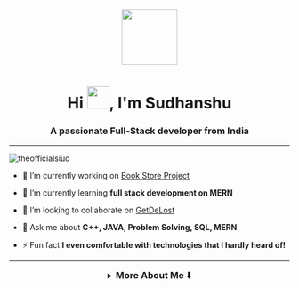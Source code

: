 

<div id="header" align="center">
  <img src="https://media.giphy.com/media/M9gbBd9nbDrOTu1Mqx/giphy.gif" width="100"/>
</div>
<h1 align="center">Hi <img src="https://c.tenor.com/Wx9IEmZZXSoAAAAi/hi.gif" width="40px" height="40px">, I'm Sudhanshu</h1>
<h3 align="center">A passionate Full-Stack developer from India</h3>


<hr/>


<p align="left"> <img src="https://komarev.com/ghpvc/?username=theofficialsiud&label=Profile%20views&color=0e75b6&style=flat" alt="theofficialsiud" /> </p>



- 🔭 I’m currently working on [Book Store Project](https://github.com/TheOfficialSiud/Book-store.git)

- 🌱 I’m currently learning **full stack development on MERN**

- 👯 I’m looking to collaborate on [GetDeLost](https://github.com/TheOfficialSiud/GetDeLost-edit)

- 💬 Ask me about **C++, JAVA, Problem Solving, SQL, MERN**

- ⚡ Fun fact **I even comfortable with technologies that I hardly heard of!**
<hr/>

<details>
<summary align="center"><h3 style="display: inline;">More About Me ⬇️ </h3></summary>

<p align="left"> <a href="https://github.com/ryo-ma/github-profile-trophy"><img src="https://github-profile-trophy.vercel.app/?username=theofficialsiud" alt="theofficialsiud" /></a> </p>

<hr/>


<br/>
<h2 id="about-me"> 📧 Connect With me</h2>

</p>
<p align="left">
    <a href="https://linkedin.com/in/sudhanshu-tripathi-143615222" target="blank"><img align="center" 
            src="https://img.shields.io/badge/LinkedIn-0077b5?style=for-the-badge&logo=linkedin&logoColor=white" 
            height="30" width=" 140" /></a>
    <a href="https://www.leetcode.com/officialsiud" target="_blank" rel="noreferrer"><img align="center"
            src="https://img.shields.io/badge/LeetCode-222222?style=for-the-badge&logo=Leetcode&logoColor=white"
            alt="officialsiud" height="30" width="140" /></a>
    <a href="https://auth.geeksforgeeks.org/user/stmc21128" target="_blank" rel="noreferrer"><img align="center"
            src="https://img.shields.io/badge/GFG-green?style=for-the-badge&logo=geeksforgeeks&logoColor=white"
            alt="stmc21128" height="30" width="100" /></a>
    <a href="https://www.hackerrank.com/stmc21128" target="_blank" rel="noreferrer"><img align="center"
            src="https://img.shields.io/badge/HackerRank-6fb107?style=for-the-badge&logo=hackerRank&logoColor=white"
            alt="stmc21128" height="30" width="150" /></a>
    <a href="https://www.codechef.com/users/officialsiud" target="_blank" rel="noreferrer"><img align="center"
            src="https://img.shields.io/badge/Codechef-964b00?style=for-the-badge&logo=codechef&logoColor=white" 
            alt="officialsiud" height="30"width="140" /></a>

</p>


<hr/>


<h2 align="left">Languages and Tools:<img src = "https://media2.giphy.com/media/QssGEmpkyEOhBCb7e1/giphy.gif?cid=ecf05e47a0n3gi1bfqntqmob8g9aid1oyj2wr3ds3mg700bl&rid=giphy.gif" width = 32px> </h2>

<h3 align="left">Language :</h3>
<a  target="_blank" rel="noreferrer"> <img src="https://th.bing.com/th/id/R.85af98e96c6edbee0c7a69afe502b20a?rik=9tAtOTG8TQSq1Q&riu=http%3a%2f%2fpngimg.com%2fuploads%2fletter_c%2fletter_c_PNG22.png&ehk=LiVjyf44Il9Q6Wez9JeKr6RHXf7vRDuJMHXGjZ%2bjwR8%3d&risl=&pid=ImgRaw&r=0" alt="c" width="40" height="40"/> </a>&nbsp &nbsp;
<a  target="_blank" rel="noreferrer"> <img src="https://upload.wikimedia.org/wikipedia/commons/1/18/ISO_C%2B%2B_Logo.svg" alt="cplusplus" width="40" height="40"/> </a> &nbsp &nbsp;
<a href="https://docs.python.org/3/"> <img width ='40px' align='left' src ='https://upload.wikimedia.org/wikipedia/commons/c/c3/Python-logo-notext.svg' alt="Python" width="40" height="40"> </a> &nbsp &nbsp;
<a href="https://www.java.com" target="_blank" rel="noreferrer"> <img src="https://seeklogo.com/images/J/java-logo-7F8B35BAB3-seeklogo.com.png" alt="java" width="40" height="40"/> </a> &nbsp;


<h3 align="left">Web Development :</h3>
<a href="https://www.w3schools.com/css/" target="_blank" rel="noreferrer"> <img src="https://img.shields.io/badge/CSS3-1572B6?style=for-the-badge&logo=css3&logoColor=white" alt="css3" width="100" height="40"/> </a> &nbsp  &nbsp;
<a href="https://www.w3.org/html/" target="_blank" rel="noreferrer"> <img src="https://img.shields.io/badge/HTML5-E34F26?style=for-the-badge&logo=html5&logoColor=white" alt="html5" width="110" height="40"/> </a> &nbsp &nbsp; 
<a href="https://developer.mozilla.org/en-US/docs/Web/JavaScript" target="_blank" rel="noreferrer"> <img src="https://img.shields.io/badge/JavaScript-323330?style=for-the-badge&logo=javascript&logoColor=F7DF1E" alt="javascript" width="120" height="40"/> </a> &nbsp  &nbsp;
<a href="https://reactjs.org/docs/getting-started.html"> <img src="https://upload.wikimedia.org/wikipedia/commons/thumb/a/a7/React-icon.svg/2300px-React-icon.svg.png" alt="ReactJS" width="40px" align='left'> </a> &nbsp;


<h3 align="left">Database :</h3>
<a href="https://www.sqlite.org/" target="_blank" rel="noreferrer"> <img src="https://www.vectorlogo.zone/logos/sqlite/sqlite-icon.svg" alt="sqlite" width="40" height="40"/> </a>
<a href="https://nodejs.org/en/docs/" > <img src="https://img.icons8.com/color/344/nodejs.png" alt="NodeJS" width="50px" align='left'> </a> &nbsp;
<a href="https://docs.microsoft.com/en-us/sql/?view=sql-server-ver16" > <img src="https://www.freeiconspng.com/uploads/sql-database-icon-png-17.png" width="40px" align='left'> </a>&nbsp;
<a href="https://www.mongodb.com/docs/manual"> <img src="https://cdn.icon-icons.com/icons2/2415/PNG/128/mongodb_original_wordmark_logo_icon_146425.png" alt="MongoDB" width="40px" align='left'> </a> &nbsp;
<a href="ttps://expressjs.com/" > <img src="https://www.pngfind.com/pngs/m/136-1363736_express-js-icon-png-transparent-png.png" alt="ExpressJS" width="50px" align='left'> </a> &nbsp; &nbsp;

<h3 align="left">Tools & Technology :</h3>
<a href="https://firebase.google.com/"> <img src="https://cdn.iconscout.com/icon/free/png-256/firebase-3521427-2944871.png?f=webp&w=256" alt="Firebase" width="40px" align='left' /> </a> &nbsp;
<a href="https://git-scm.com/" target="_blank" rel="noreferrer"> <img src="https://www.vectorlogo.zone/logos/git-scm/git-scm-icon.svg" alt="git" width="40" height="40"/> </a>&nbsp &nbsp; 
<a href="https://postman.com" target="_blank" rel="noreferrer"> <img src="https://www.vectorlogo.zone/logos/getpostman/getpostman-icon.svg" alt="postman" width="40" height="40"/> </a> &nbsp &nbsp;
<a href="https://tailwindcss.com/" target="_blank" rel="noreferrer"> <img src="https://www.vectorlogo.zone/logos/tailwindcss/tailwindcss-icon.svg" alt="tailwind" width="40" height="40"/> </a> &nbsp &nbsp;
<a href="https://unity.com/" target="_blank" rel="noreferrer"> <img src="https://www.vectorlogo.zone/logos/unity3d/unity3d-icon.svg" alt="unity" width="40" height="40"/> </a>  </p>
<hr/>

 <h2 id="stats" align="center"> 📊 Stats</h2>
<p><img align="left" src="https://github-readme-stats.vercel.app/api/top-langs?username=theofficialsiud&show_icons=true&locale=en&layout=compact" alt="theofficialsiud" /></p>
<p>&nbsp;<img align="center" src="https://github-readme-stats.vercel.app/api?username=theofficialsiud&show_icons=true&locale=en" alt="theofficialsiud" /></p>
<hr/>

<p><img  src="https://github-readme-streak-stats.herokuapp.com/?user=theofficialsiud&" alt="theofficialsiud" /></p>

![LeetCode Stats](https://leetcode.card.workers.dev/officialsiud?&font=patrick_hand&extension=null)


<hr/>

![Sudhanshu github activity graph](https://github-readme-activity-graph.vercel.app/graph?username=TheOfficialSiud&bg_color=fcfcfc&color=15b9cb&line=15cb46&point=0700cc&area=true&hide_border=true)
</details>
